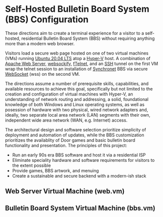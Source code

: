 # Self-Hosted Bulletin Board System (BBS) Configuration

These directions aim to create a terminal experience for a visitor to a self-hosted, residential Bulletin Board System (BBS) without requiring anything more than a modern web browser.

Visitors load a secure web page hosted on one of two virtual machines (VMs) running [Ubuntu 20.04 LTS](https://ubuntu.com) atop a [Hyper-V](https://docs.microsoft.com/en-us/virtualization/hyper-v-on-windows/) host.  A combination of [Apache Web Server](https://httpd.apache.org), [websockify](https://github.com/novnc/websockify), [fTelnet](https://www.ftelnet.ca), and an [SSH](https://www.openssh.com) tunnel on the first VM wrap the telnet session to an installation of [Synchronet](http://www.synchro.net) BBS via secure [WebSocket](https://datatracker.ietf.org/doc/html/rfc6455) (wss) on the second VM.

The directions assume a number of prerequisite skills, capabilities, and available resources to achieve this goal, specifically but not limited to the creation and configuration of virtual machines with Hyper-V, an understanding of network routing and addressing, a solid, foundational knowledge of both Windows and Linux operating systems, as well as posession of hardware with two physical, wired network adapters and, ideally, two separate local area network (LAN) segments with their own, independent wide area network (WAN, e.g. Internet) access.

The architectural design and software selection prioritize simplicity of deployment and automation of updates, while the BBS customization prioritizes the availablity of Door games and basic bulletin board functionality and presentation.  The principles of this project:

* Run an early 90s era BBS software and host it via a residential ISP
* Eliminate speciality hardware and software requirements for visitors to the extent possible
* Provide games, BBS artwork, and menuing
* Create a sustainable and secure backend with a modern-ish stack

## Web Server Virtual Machine (web.vm)



## Bulletin Board System Virtual Machine (bbs.vm)
